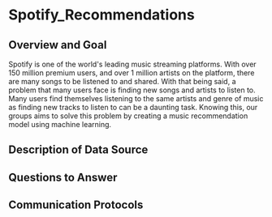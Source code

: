# Spotify_Recommendations


## Overview and Goal
Spotify is one of the world's leading music streaming platforms. With over 150 million premium users, and over 1 million artists on the platform, there are many songs to be listened to and shared. 
With that being said, a problem that many users face is finding new songs and artists to listen to. Many users find themselves listening to the same artists and genre of music as finding new tracks to listen to can be a daunting task. Knowing this, our groups aims to solve this problem by creating a music recommendation model using machine learning. 

## Description of Data Source

## Questions to Answer

## Communication Protocols